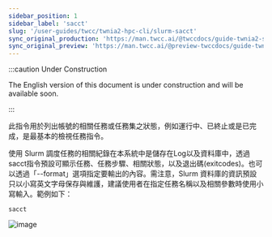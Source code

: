 ```yaml
---
sidebar_position: 1
sidebar_label: 'sacct'
slug: '/user-guides/twcc/twnia2-hpc-cli/slurm-sacct'
sync_original_production: 'https://man.twcc.ai/@twccdocs/guide-twnia2-sacct-zh' 
sync_original_preview: 'https://man.twcc.ai/@preview-twccdocs/guide-twnia2-sacct-zh'
---
```


:::caution Under Construction

The English version of this document is under construction and will be available soon.

:::

此指令用於列出帳號的相關任務或任務集之狀態，例如運行中、已終止或是已完成，是最基本的檢視任務指令。

使用 Slurm 調度任務的相關紀錄在本系統中是儲存在Log以及資料庫中，透過 sacct指令預設可顯示任務、任務步驟、相關狀態，以及退出碼(exitcodes)。也可以透過「--format」選項指定要輸出的內容。需注意，Slurm 資料庫的資訊預設只以小寫英文字母保存與維護，建議使用者在指定任務名稱以及相關參數時使用小寫輸入。範例如下：


```
sacct
```
![image](https://user-images.githubusercontent.com/109254397/184573996-b37b7632-fc28-4d93-b873-4425751aabba.png)

